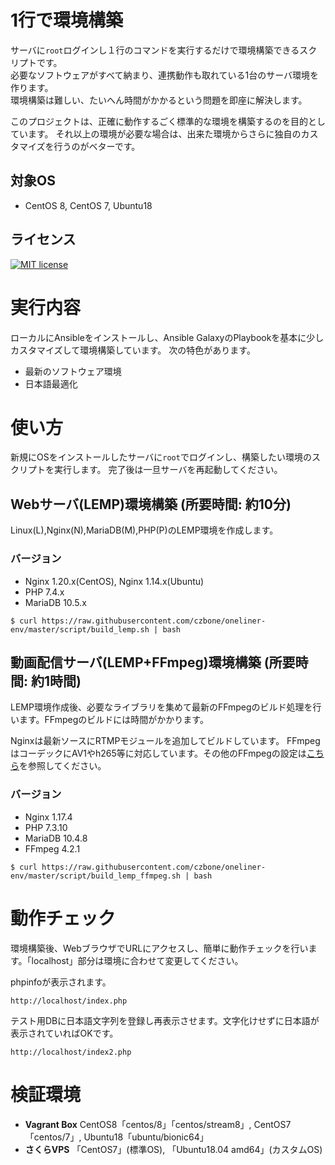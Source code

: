 # 1行で環境構築
サーバに`root`ログインし１行のコマンドを実行するだけで環境構築できるスクリプトです。  
必要なソフトウェアがすべて納まり、連携動作も取れている1台のサーバ環境を作ります。  
環境構築は難しい、たいへん時間がかかるという問題を即座に解決します。

このプロジェクトは、正確に動作するごく標準的な環境を構築するのを目的としています。
それ以上の環境が必要な場合は、出来た環境からさらに独自のカスタマイズを行うのがベターです。

## 対象OS
- CentOS 8, CentOS 7, Ubuntu18

## ライセンス

[![MIT license](https://img.shields.io/badge/License-MIT-blue.svg)](https://lbesson.mit-license.org/)

# 実行内容
ローカルにAnsibleをインストールし、Ansible GalaxyのPlaybookを基本に少しカスタマイズして環境構築しています。
次の特色があります。

- 最新のソフトウェア環境
- 日本語最適化

# 使い方
新規にOSをインストールしたサーバに`root`でログインし、構築したい環境のスクリプトを実行します。
完了後は一旦サーバを再起動してください。

## Webサーバ(LEMP)環境構築 (所要時間: 約10分)
Linux(L),Nginx(N),MariaDB(M),PHP(P)のLEMP環境を作成します。

### バージョン
- Nginx 1.20.x(CentOS), Nginx 1.14.x(Ubuntu)
- PHP 7.4.x
- MariaDB 10.5.x

```
$ curl https://raw.githubusercontent.com/czbone/oneliner-env/master/script/build_lemp.sh | bash
```
## 動画配信サーバ(LEMP+FFmpeg)環境構築 (所要時間: 約1時間)
LEMP環境作成後、必要なライブラリを集めて最新のFFmpegのビルド処理を行います。FFmpegのビルドには時間がかかります。

Nginxは最新ソースにRTMPモジュールを追加してビルドしています。
FFmpegはコーデックにAV1やh265等に対応しています。その他のFFmpegの設定は[こちら](https://github.com/czbone/oneliner-env/blob/master/ffmpeg_spec.txt )を参照してください。

### バージョン
- Nginx 1.17.4
- PHP 7.3.10
- MariaDB 10.4.8
- FFmpeg 4.2.1

```
$ curl https://raw.githubusercontent.com/czbone/oneliner-env/master/script/build_lemp_ffmpeg.sh | bash
```

# 動作チェック

環境構築後、WebブラウザでURLにアクセスし、簡単に動作チェックを行います。「localhost」部分は環境に合わせて変更してください。

phpinfoが表示されます。
```
http://localhost/index.php
```

テスト用DBに日本語文字列を登録し再表示させます。文字化けせずに日本語が表示されていればOKです。
```
http://localhost/index2.php
```

# 検証環境
- **Vagrant Box** CentOS8「centos/8」「centos/stream8」, CentOS7「centos/7」, Ubuntu18「ubuntu/bionic64」
- **さくらVPS** 「CentOS7」(標準OS), 「Ubuntu18.04 amd64」(カスタムOS)

